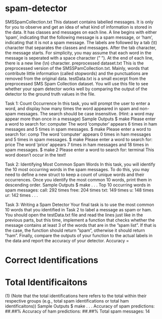 # spam-detector
SMSSpamCollection.txt This dataset contains labelled messages. It is only for you to observe and
get an idea of what kind of information is stored in the data. It has classes and messages on each line. A line
begins with either ’spam’, indicating that the following message is a spam message, or ’ham’, indicating
that it is not a spam message. The labels are followed by a tab (\t) character that separates the classes and
messages. After the tab character, the message starts. For simplicity, you may assume that each word in the
message is seperated with a space character (” ”). At the end of each line, there is a new line (\n) character.
preprocessed dataset.txt This is the preprocessed version of the SMSSPamCollection.txt.
Mainly, words that contribute little information (called stopwords) and the punctuations are removed from
the original data.
testData.txt is a small excerpt from the preprocessed SMS Spam Collection dataset. You will use
this file to see whether your spam detector works well by comparing the output of the detector to the ground
truth values in the file.



Task 1: Count Occurrence
In this task, you will prompt the user to enter a word, and display how many times the word appeared in
spam and non-spam messages. The search should be case insensitive.
(Hint: a word may appear more than once in a message)
Sample Outputs
$ make
Please enter a word to search for: computer
The word ’computer’ appears 6 times in ham messages and 5 times in spam messages.
$ make
Please enter a word to search for: comp
The word ’computer’ appears 0 times in ham messages and 5 times in spam messages.
$ make
Please enter a word to search for: price
The word ’price’ appears 7 times in ham messages and 18 times in spam messages.
$ make
2
Please enter a word to search for: terminal
This word doesn’t occur in the text!



Task 2: Identifying Most Common Spam Words
In this task, you will identify the 10 most occurring words in the spam messages. To do this, you may need
to define a new struct to keep a count of unique words and their occurrences. Once you identify the most
common 10 words, print them in descending order.
Sample Outputs
$ make
.
.
.
Top 10 occurring words in spam messages:
call: 292 times
free: 204 times
txt: 149 times
u: 148 times
ur: 142 times
.
.
.


Task 3: Writing a Spam Detector
Your final task is to use the most common 10 words that you identified in Task 2 to label a message as spam
or ham. You should open the testData.txt file and read the lines just like in the previous parts, but this
time, implement a function that checks whether the message contains at least 3 of the words that are in the
”spam list”. If that is the case, the function should return ”spam”, otherwise it should return ”ham”.
Finally, compare the outputs of your function to the actual labels in the data and report the accuracy of
your detector.
Accuracy =
# Correct Identifications
# Total Identificaitons
(1)
(Note that the total identifications here refers to the total within their respective groups (e.g., total spam
identifications or total ham identificaitons))
Sample Outputs
$ make
.
.
.
Accuracy of spam predictions: ##.##%
Accuracy of ham predictions: ##.##%
Total spam messages: 14
